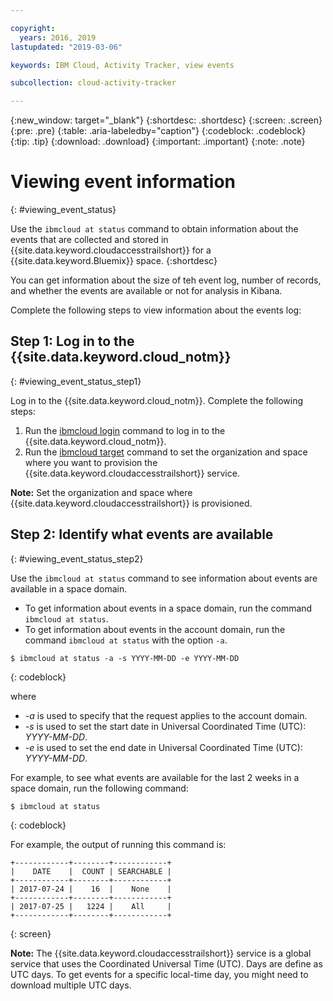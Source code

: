 ```yaml
---

copyright:
  years: 2016, 2019
lastupdated: "2019-03-06"

keywords: IBM Cloud, Activity Tracker, view events

subcollection: cloud-activity-tracker

---
```


{:new_window: target="_blank"}
{:shortdesc: .shortdesc}
{:screen: .screen}
{:pre: .pre}
{:table: .aria-labeledby="caption"}
{:codeblock: .codeblock}
{:tip: .tip}
{:download: .download}
{:important: .important}
{:note: .note}


# Viewing event information
{: #viewing_event_status}

Use the `ibmcloud at status` command to obtain information about the events that are collected and stored in {{site.data.keyword.cloudaccesstrailshort}} for a {{site.data.keyword.Bluemix}} space.
{:shortdesc}

You can get information about the size of teh event log, number of records, and whether the events are available or not for analysis in Kibana. 

Complete the following steps to view information about the events log:

## Step 1: Log in to the {{site.data.keyword.cloud_notm}}
{: #viewing_event_status_step1}

Log in to the {{site.data.keyword.cloud_notm}}. Complete the following steps:

1. Run the [ibmcloud login](/docs/cli/reference/ibmcloud?topic=cloud-cli-ibmcloud_cli#ibmcloud_login) command to log in to the {{site.data.keyword.cloud_notm}}.
2. Run the [ibmcloud target](/docs/cli/reference/ibmcloud?topic=cloud-cli-ibmcloud_cli#ibmcloud_target) command to set the organization and space where you want to provision the {{site.data.keyword.cloudaccesstrailshort}} service.

**Note:** Set the organization and space where {{site.data.keyword.cloudaccesstrailshort}} is provisioned.

## Step 2: Identify what events are available
{: #viewing_event_status_step2}

Use the `ibmcloud at status` command to see information about events are available in a space domain.

* To get information about events in a space domain, run the command `ibmcloud at status`.
* To get information about events in the account domain, run the command `ibmcloud at status` with the option `-a`.

```
$ ibmcloud at status -a -s YYYY-MM-DD -e YYYY-MM-DD 
```
{: codeblock}
    
where
    
* *-a* is used to specify that the request applies to the account domain.
* *-s* is used to set the start date in Universal Coordinated Time (UTC): *YYYY-MM-DD*.
* *-e* is used to set the end date in Universal Coordinated Time (UTC): *YYYY-MM-DD*.

For example, to see what events are available for the last 2 weeks in a space domain, run the following command:

```
$ ibmcloud at status
```
{: codeblock}
    
For example, the output of running this command is:
    
```
+------------+--------+------------+
|    DATE    |  COUNT | SEARCHABLE |
+------------+--------+------------+
| 2017-07-24 |    16  |    None    |
+------------+--------+------------+
| 2017-07-25 |   1224 |    All     |
+------------+--------+------------+
```
{: screen}

**Note:** The {{site.data.keyword.cloudaccesstrailshort}} service is a global service that uses the Coordinated Universal Time (UTC). Days are define as UTC days. To get events for a specific local-time day, you might need to download multiple UTC days.
	









